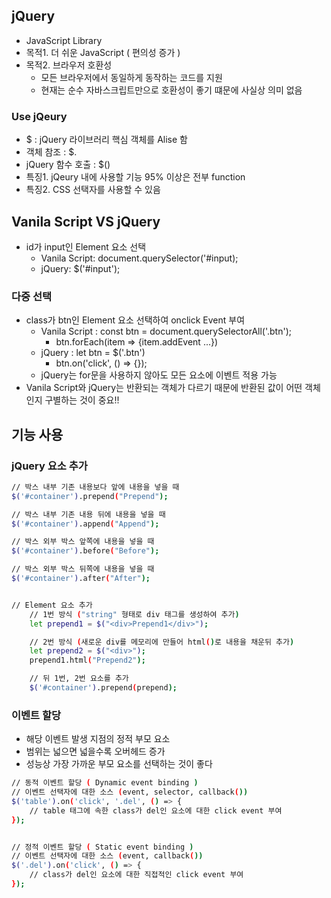 ## jQuery
- JavaScript Library
- 목적1. 더 쉬운 JavaScript ( 편의성 증가 )
- 목적2. 브라우저 호환성
    - 모든 브라우저에서 동일하게 동작하는 코드를 지원
    - 현재는 순수 자바스크립트만으로 호환성이 좋기 떄문에 사실상 의미 없음


### Use jQeury
- $ : jQuery 라이브러리 핵심 객체를 Alise 함
- 객체 참조 : $.
- jQuery 함수 호출 : $()
- 특징1. jQeury 내에 사용할 기능 95% 이상은 전부 function
- 특징2. CSS 선택자를 사용할 수 있음

## Vanila Script VS jQuery
- id가 input인 Element 요소 선택
    - Vanila Script: document.querySelector('#input);
    - jQuery: $('#input');

### 다중 선택
- class가 btn인 Element 요소 선택하여 onclick Event 부여
    - Vanila Script : const btn = document.querySelectorAll('.btn');
        - btn.forEach(item => {item.addEvent ...})
    - jQuery : let btn = $('.btn')
        - btn.on('click', () => {});
    - jQuery는 for문을 사용하지 않아도 모든 요소에 이벤트 적용 가능
- Vanila Script와 jQuery는 반환되는 객체가 다르기 때문에 반환된 값이 어떤 객체인지 구별하는 것이 중요!!


## 기능 사용
### jQuery 요소 추가
``` bash
// 박스 내부 기존 내용보다 앞에 내용을 넣을 때
$('#container').prepend("Prepend");

// 박스 내부 기존 내용 뒤에 내용을 넣을 때
$('#container').append("Append");

// 박스 외부 박스 앞쪽에 내용을 넣을 때
$('#container').before("Before");

// 박스 외부 박스 뒤쪽에 내용을 넣을 때
$('#container').after("After");


// Element 요소 추가
    // 1번 방식 ("string" 형태로 div 태그를 생성하여 추가)
    let prepend1 = $("<div>Prepend1</div>");

    // 2번 방식 (새로운 div를 메모리에 만들어 html()로 내용을 채운뒤 추가)
    let prepend2 = $("<div>");
    prepend1.html("Prepend2");

    // 뒤 1번, 2번 요소를 추가
    $('#container').prepend(prepend);
```

### 이벤트 할당
- 해당 이벤트 발생 지점의 정적 부모 요소
- 범위는 넓으면 넓을수록 오버헤드 증가
- 성능상 가장 가까운 부모 요소를 선택하는 것이 좋다

``` bash
// 동적 이벤트 할당 ( Dynamic event binding )
// 이벤트 선택자에 대한 소스 (event, selector, callback())
$('table').on('click', '.del', () => {
    // table 태그에 속한 class가 del인 요소에 대한 click event 부여
});


// 정적 이벤트 할당 ( Static event binding )
// 이벤트 선택자에 대한 소스 (event, callback())
$('.del').on('click', () => {
    // class가 del인 요소에 대한 직접적인 click event 부여
});

```